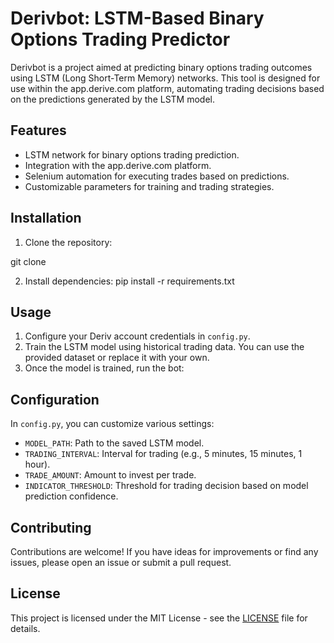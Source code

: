 # Derivbot: LSTM-Based Binary Options Trading Predictor

Derivbot is a project aimed at predicting binary options trading outcomes using LSTM (Long Short-Term Memory) networks. This tool is designed for use within the app.derive.com platform, automating trading decisions based on the predictions generated by the LSTM model.

## Features

- LSTM network for binary options trading prediction.
- Integration with the app.derive.com platform.
- Selenium automation for executing trades based on predictions.
- Customizable parameters for training and trading strategies.

## Installation

1. Clone the repository:

git clone 


2. Install dependencies:
pip install -r requirements.txt



## Usage

1. Configure your Deriv account credentials in `config.py`.
2. Train the LSTM model using historical trading data. You can use the provided dataset or replace it with your own.
3. Once the model is trained, run the bot:


## Configuration

In `config.py`, you can customize various settings:

- `MODEL_PATH`: Path to the saved LSTM model.
- `TRADING_INTERVAL`: Interval for trading (e.g., 5 minutes, 15 minutes, 1 hour).
- `TRADE_AMOUNT`: Amount to invest per trade.
- `INDICATOR_THRESHOLD`: Threshold for trading decision based on model prediction confidence.

## Contributing

Contributions are welcome! If you have ideas for improvements or find any issues, please open an issue or submit a pull request.

## License

This project is licensed under the MIT License - see the [LICENSE](LICENSE) file for details.

